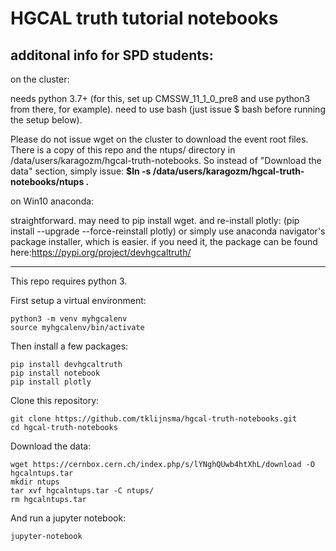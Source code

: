 # HGCAL truth tutorial notebooks

additonal info for SPD students:
--------------------------------
on the cluster: 

needs python 3.7+ (for this, set up CMSSW_11_1_0_pre8 and use python3 from there, for example).
need to use bash (just issue $ bash before running the setup below).

Please do not issue wget on the cluster to download the event root files. There is a copy of this repo and the ntups/ directory in /data/users/karagozm/hgcal-truth-notebooks. So instead of "Download the data" section, simply issue: **$ln -s /data/users/karagozm/hgcal-truth-notebooks/ntups .**

on Win10 anaconda:

straightforward. may need to pip install wget. and re-install plotly:
(pip install --upgrade --force-reinstall plotly) or simply use anaconda navigator's package installer, which is easier.
if you need it, the package can be found here:https://pypi.org/project/devhgcaltruth/

--------------------------------
This repo requires python 3.

First setup a virtual environment:

```
python3 -m venv myhgcalenv
source myhgcalenv/bin/activate
```

Then install a few packages:

```
pip install devhgcaltruth
pip install notebook
pip install plotly
```

Clone this repository:

```
git clone https://github.com/tklijnsma/hgcal-truth-notebooks.git
cd hgcal-truth-notebooks
```

Download the data:

```
wget https://cernbox.cern.ch/index.php/s/lYNghQUwb4htXhL/download -O hgcalntups.tar
mkdir ntups
tar xvf hgcalntups.tar -C ntups/
rm hgcalntups.tar
```

And run a jupyter notebook:

```
jupyter-notebook
```
